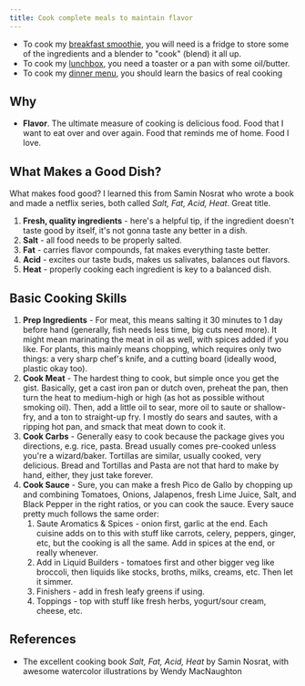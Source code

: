 ```yaml
---
title: Cook complete meals to maintain flavor
---
```

- To cook my [breakfast smoothie](/smoothie), you will need is a fridge to store some of the ingredients and a blender to "cook" (blend) it all up.
- To cook my [lunchbox](/lunchbox), you need a toaster or a pan with some oil/butter.
- To cook my [dinner menu](menu.md), you should learn the basics of real cooking

## Why
- **Flavor**. The ultimate measure of cooking is delicious food. Food that I want to eat over and over again. Food that reminds me of home. Food I love.

## What Makes a Good Dish?
What makes food good? I learned this from Samin Nosrat who wrote a book and made a netflix series, both called *Salt, Fat, Acid, Heat*. Great title.
1. **Fresh, quality ingredients** - here's a helpful tip, if the ingredient doesn't taste good by itself, it's not gonna taste any better in a dish.
2. **Salt** - all food needs to be properly salted.
3. **Fat** - carries flavor compounds, fat makes everything taste better.
4. **Acid** - excites our taste buds, makes us salivates, balances out flavors.
5. **Heat** - properly cooking each ingredient is key to a balanced dish.

## Basic Cooking Skills
1. **Prep Ingredients** - For meat, this means salting it 30 minutes to 1 day before hand (generally, fish needs less time, big cuts need more). It might mean marinating the meat in oil as well, with spices added if you like. For plants, this mainly means chopping, which requires only two things: a very sharp chef's knife, and a cutting board (ideally wood, plastic okay too). 
2. **Cook Meat** - The hardest thing to cook, but simple once you get the gist. Basically, get a cast iron pan or dutch oven, preheat the pan, then turn the heat to medium-high or high (as hot as possible without smoking oil). Then, add a little oil to sear, more oil to saute or shallow-fry, and a ton to straight-up fry. I mostly do sears and sautes, with a ripping hot pan, and smack that meat down to cook it.
3. **Cook Carbs** - Generally easy to cook because the package gives you directions, e.g. rice, pasta. Bread usually comes pre-cooked unless you're a wizard/baker. Tortillas are similar, usually cooked, very delicious. Bread and Tortillas and Pasta are not that hard to make by hand, either, they just take forever.
4. **Cook Sauce** - Sure, you can make a fresh Pico de Gallo by chopping up and combining Tomatoes, Onions, Jalapenos, fresh Lime Juice, Salt, and Black Pepper in the right ratios, or you can cook the sauce. Every sauce pretty much follows the same order:
	1. Saute Aromatics & Spices - onion first, garlic at the end. Each cuisine adds on to this with stuff like carrots, celery, peppers, ginger, etc, but the cooking is all the same. Add in spices at the end, or really whenever.
	2. Add in Liquid Builders - tomatoes first and other bigger veg like broccoli, then liquids like stocks, broths, milks, creams, etc. Then let it simmer.
	3. Finishers - add in fresh leafy greens if using.
	4. Toppings - top with stuff like fresh herbs, yogurt/sour cream, cheese, etc.

## References
- The excellent cooking book *Salt, Fat, Acid, Heat* by Samin Nosrat, with awesome watercolor illustrations by Wendy MacNaughton
